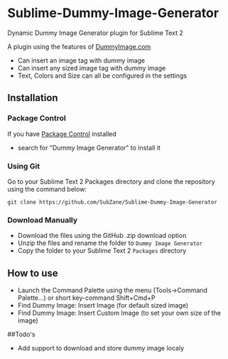 Sublime-Dummy-Image-Generator
=============================

Dynamic Dummy Image Generator plugin for Sublime Text 2

A plugin using the features of [DummyImage.com](http://dummyimage.com)
* Can insert an image tag with dummy image
* Can insert any sized image tag with dummy image
* Text, Colors and Size can all be configured in the settings

## Installation
### Package Control
If you have [Package Control](http://wbond.net/sublime_packages/package_control) installed

* search for "Dummy Image Generator" to install it

### Using Git
Go to your Sublime Text 2 Packages directory and clone the repository using the command below:

    git clone https://github.com/SubZane/Sublime-Dummy-Image-Generator

### Download Manually

* Download the files using the GitHub .zip download option
* Unzip the files and rename the folder to `Dummy Image Generator`
* Copy the folder to your Sublime Text 2 `Packages` directory

## How to use
* Launch the Command Palette using the menu (Tools->Command Palette...) or short key-command Shift+Cmd+P
* Find Dummy Image: Insert Image (for default sized image)
* Find Dummy Image: Insert Custom Image (to set your own size of the image)


##Todo's
* Add support to download and store dummy image localy